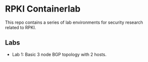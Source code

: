 # RPKI Containerlab

This repo contains a series of lab environments for security research related to RPKI.

## Labs

* Lab 1: Basic 3 node BGP topology with 2 hosts.
